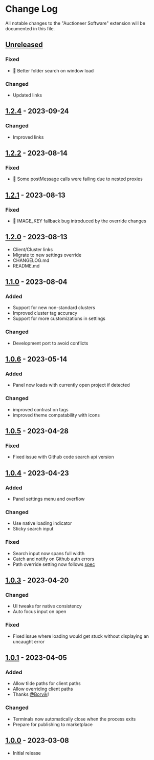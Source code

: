 # Change Log

All notable changes to the "Auctioneer Software" extension will be documented in this file.

## [Unreleased]

### Fixed

- 🐛 Better folder search on window load

### Changed

- Updated links

## [1.2.4] - 2023-09-24

### Changed

- Improved links

## [1.2.2] - 2023-08-14

### Fixed

- 🐛 Some postMessage calls were failing due to nested proxies

## [1.2.1] - 2023-08-13

### Fixed

- 🐛 IMAGE_KEY fallback bug introduced by the override changes

## [1.2.0] - 2023-08-13

- Client/Cluster links
- Migrate to new settings override
- CHANGELOG.md
- README.md

## [1.1.0] - 2023-08-04

### Added

- Support for new non-standard clusters
- Improved cluster tag accuracy
- Support for more customizations in settings

### Changed

- Development port to avoid conflicts

## [1.0.6] - 2023-05-14

### Added

- Panel now loads with currently open project if detected

### Changed

- improved contrast on tags
- improved theme compatability with icons

## [1.0.5] - 2023-04-28

### Fixed

- Fixed issue with Github code search api version

## [1.0.4] - 2023-04-23

### Added

- Panel settings menu and overflow

### Changed

- Use native loading indicator
- Sticky search input

### Fixed

- Search input now spans full width
- Catch and notify on Github auth errors
- Path override setting now follows [spec](https://code.visualstudio.com/api/references/contribution-points#contributes.configuration)

## [1.0.3] - 2023-04-20

### Changed

- UI tweaks for native consistency
- Auto focus input on open

### Fixed

- Fixed issue where loading would get stuck without displaying an uncaught error

## [1.0.1] - 2023-04-05

### Added

- Allow tilde paths for client paths
- Allow overriding client paths
- Thanks [@Borvik](https://github.com/jacobSND/as-vscode/pull/1)!

### Changed

- Terminals now automatically close when the process exits
- Prepare for publishing to marketplace

## [1.0.0] - 2023-03-08

- Initial release

[unreleased]: https://github.com/jacobSND/as-vscode/compare/v1.2.4...HEAD
[1.2.4]: https://github.com/jacobSND/as-vscode/compare/v1.2.2...v1.2.4
[1.2.2]: https://github.com/jacobSND/as-vscode/compare/v1.2.1...v1.2.2
[1.2.1]: https://github.com/jacobSND/as-vscode/compare/v1.2.0...v1.2.1
[1.2.0]: https://github.com/jacobSND/as-vscode/compare/v1.1.0...v1.2.0
[1.1.0]: https://github.com/jacobSND/as-vscode/compare/v1.0.6...v1.1.0
[1.0.6]: https://github.com/jacobSND/as-vscode/compare/v1.0.5...v1.0.6
[1.0.5]: https://github.com/jacobSND/as-vscode/compare/v1.0.4...v1.0.5
[1.0.4]: https://github.com/jacobSND/as-vscode/compare/v1.0.3...v1.0.4
[1.0.3]: https://github.com/jacobSND/as-vscode/compare/v1.0.1...v1.0.3
[1.0.1]: https://github.com/jacobSND/as-vscode/compare/1.0.0...v1.0.1
[1.0.0]: https://github.com/jacobSND/as-vscode/releases/tag/1.0.0